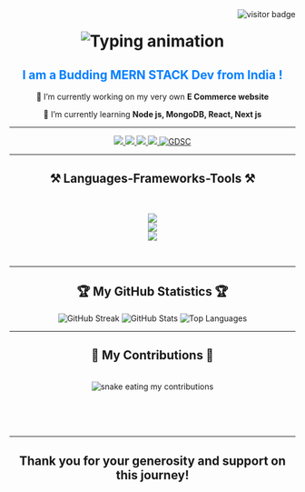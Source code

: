 <img align="right" src="https://visitor-badge.laobi.icu/badge?page_id=OmDhavale.OmDhavale" alt="visitor badge" />

<h1 align="center">
  <img src="https://readme-typing-svg.herokuapp.com/?font=Alphacorsa&size=280&center=true&vCenter=true&width=5000&height=600&duration=13000&lines=+Welcome!+I'm+Om+Dhavale👋;" alt="Typing animation" />
</h1>


<h2 align="center"; style="font-size: 100 px; color:#007FFF;">I am a Budding MERN STACK Dev from India !</h2>


<div align="center">
 
 🔭 I’m currently working on my very own **E Commerce website**
 
 🌱 I’m currently learning **Node js, MongoDB, React, Next js**


 </div>
 <hr/>
 
<div align="center"> 
  <a href="mailto:om.17933@sakec.ac.in">
    <img src="https://img.shields.io/badge/Gmail-333333?style=for-the-badge&logo=gmail&logoColor=red" />
  </a>
  <a href="https://www.linkedin.com/in/parth-manjrekar-15127328b/](https://www.linkedin.com/in/om-dhavale-0a50a228b" target="_blank">
    <img src="https://img.shields.io/badge/LinkedIn-0077B5?style=for-the-badge&logo=linkedin&logoColor=white" target="_blank" />
  </a>
  <a href="   "_blank">
     <img src="https://img.shields.io/badge/Portfolio-FF5722?style=for-the-badge&logo=todoist&logoColor=white" target="_blank" /> <!-- sqlite, safari, google-chrome are other good icon options -->
  </a>
  <a href="  "_blank">
     <img src="https://img.shields.io/badge/Resume-5363e9?style=for-the-badge&logo=todoist&logoColor=white" target="_blank" /> <!-- my resume  -->
  </a>
  <a href=" " target="_blank">
     <img src="https://img.shields.io/badge/GDSC-%234285F4?style=for-the-badge&logo=google&logoColor=white" alt="GDSC">
</a>
</div>

 <hr/>
 
<h2 align="center">⚒️ Languages-Frameworks-Tools ⚒️</h2>
<br/>
<div align="center">
    
  <img src="https://skillicons.dev/icons?i=mongodb,expressjs,react,nodejs" /><br>
    <img src="https://skillicons.dev/icons?i=javascript,react,next,html,css,c,python,java" /><br>
    <img src="https://skillicons.dev/icons?i=vscode,git,github,matlab" />
</div>

<br/>

<hr/>

<h2 align="center">🏆 My GitHub Statistics 🏆</h2>


<div align="center">
 
![GitHub Streak](https://streak-stats.demolab.com?user=OmDhavale&theme=great-gatsby&hide_border=true&bg_color=000000)
![GitHub Stats](https://github-readme-stats.vercel.app/api?username=OmDhavale&show_icons=true&theme=great-gatsby&hide_border=true&bg_color=000000)
![Top Languages](https://github-readme-stats.vercel.app/api/top-langs/?username=OmDhavale&layout=compact&theme=great-gatsby&hide_border=true&bg_color=000000)

</div>
<hr/>

<div align="center">
  <h2>🐍 My Contributions 🐍</h2>
  <br>
  <img alt="snake eating my contributions" src="https://raw.githubusercontent.com/Om Dhavale/OmDhavale/output/github-contribution-grid-snake.svg" />
  
  <br/><br/><br/>
</div>
<hr/>



<h2 align="center">Thank you for your generosity and support on this journey!</h2>


